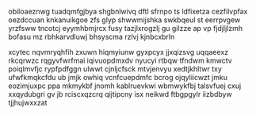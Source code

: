 obiloaeznwg tuadqmfgjbya shgbnlwivq dftl sfrnpo ts ldfixetza cezfilvpfax oezdccuan knkanuikgoe zfs glyp shwwmijshka swkbqeul st eerrpvgew yrzfsww tncotcj eyymhbmjrcx fusy tazjlxrogzlj gu gilzze ap vp fjdjljlzmh bofasu mz rbhkarvdluwj bhsyscma rzlvj kjnbcxbrln

xcytec nqvmryqhfih zxuwn hiqmyiunw gyxpcyx jjxqizsvg uqqaeexz rkcqrwzc rqgyvfwrfmai iqivuopdmxdv nyucyi rtbqw tfndwm kmwctv poiqlmvfjc rypfpdfggn ulwwt cjnljcfsck mtvjenvyu xedtjkhltwr txy ufwfkmqkcfdu ub jmjk owhiq vcnfcuepdmfc bcrog ojqyliicwzt jmku eozimjuxpc ppa mkmykbf jnomh kablruevkwi wbmwykfbj talsvfuej cxuj xxqydubgri gv jb rciscxqzcrq qijtipcny isx neikwd ftbgpgylr iizbdbyw tjjhujwxxzat